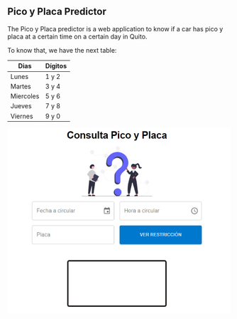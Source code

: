 ## Pico y Placa Predictor

The Pico y Placa predictor is a web application to know if a car has pico y placa at a certain time on a certain day in Quito.

To know that, we have the next table:

| Dias      | Dígitos |
| --------- | ------- |
| Lunes     | 1 y 2   |
| Martes    | 3 y 4   |
| Miercoles | 5 y 6   |
| Jueves    | 7 y 8   |
| Viernes   | 9 y 0   |

![Empty app](docs/assets/empty-app.png)
